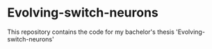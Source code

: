 # Evolving-switch-neurons
This repository contains the code for my bachelor's thesis 'Evolving-switch-neurons'

